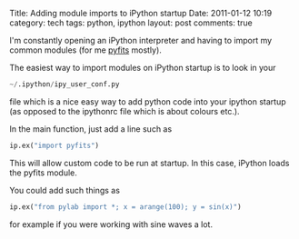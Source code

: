 Title: Adding module imports to iPython startup
Date: 2011-01-12 10:19
category: tech
tags: python, ipython
layout: post
comments: true



I'm constantly opening an iPython interpreter and having to import my
common modules (for me [pyfits](https://www.stsci.edu/resources/software_hardware/pyfits ) mostly).

The easiest way to import modules on iPython startup is to look in your


``` python
~/.ipython/ipy_user_conf.py
```


file which is a nice easy way to add python code into your ipython
startup (as opposed to the ipythonrc file which is about colours etc.).

In the main function, just add a line such as


``` python
ip.ex("import pyfits")
```


This will allow custom code to be run at startup. In this case, iPython
loads the pyfits module.

You could add such things as


``` python
ip.ex("from pylab import *; x = arange(100); y = sin(x)")
```


for example if you were working with sine waves a lot.
